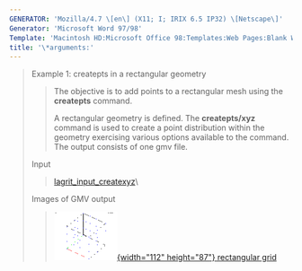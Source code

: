 ```yaml
---
GENERATOR: 'Mozilla/4.7 \[en\] (X11; I; IRIX 6.5 IP32) \[Netscape\]'
Generator: 'Microsoft Word 97/98'
Template: 'Macintosh HD:Microsoft Office 98:Templates:Web Pages:Blank Web Page'
title: '\*arguments:'
---
```


> Example 1: createpts in a rectangular geometry
>
> > The objective is to add points to a rectangular mesh using the
> > **createpts** command.
> >
> > A rectangular geometry is defined. The **createpts/xyz** command is
> > used to create a point distribution within the geometry exercising
> > various options available to the command. The output consists of one
> > gmv file.
>
> Input
>
> > [lagrit\_input\_createxyz](../input_output/lagrit_input_createxyz)\
>
> Images of GMV output
>
> > [![](image/image1tn.gif){width="112" height="87"} rectangular
> > grid](image/image1.gif)
